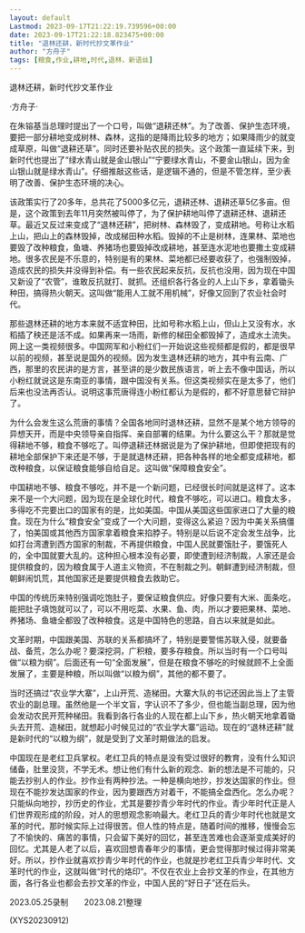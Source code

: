 ```yaml
---
layout: default
Lastmod: 2023-09-17T21:22:19.739596+00:00
date: 2023-09-17T21:22:18.823475+00:00
title: "退林还耕，新时代抄文革作业"
author: "方舟子"
tags: [粮食,作业,耕地,时代,退林，新语丝]
---
```


退林还耕，新时代抄文革作业

·方舟子·

在朱镕基当总理时提出了一个口号，叫做“退耕还林”。为了改善、保护生态环境，要把一部分耕地变成树林、森林，这指的是降雨比较多的地方；如果降雨少的就变成草原，叫做“退耕还草”。同时还要补贴农民的损失。这个政策一直延续下来，到新时代也提出了“绿水青山就是金山银山”“宁要绿水青山，不要金山银山，因为金山银山就是绿水青山”。仔细推敲这些话，是逻辑不通的，但是不管怎样，至少表明了改善、保护生态环境的决心。

该政策实行了20多年，总共花了5000多亿元，退耕还林、退耕还草5亿多亩。但是，这个政策到去年11月突然被叫停了，为了保护耕地叫停了退耕还林、退耕还草。最近又反过来变成了“退林还耕”，把树林、森林毁了，变成耕地。号称让水稻上山，把山上的森林毁掉，改成梯田种水稻。毁掉的不止是树林，连果林、菜地也要毁了改种粮食，鱼塘、养猪场也要毁掉改成耕地，甚至连水泥地也要撒土变成耕地。很多农民是不乐意的，特别是有的果林、菜地都已经要收获了，也强制毁掉，造成农民的损失并没得到补偿。有一些农民起来反抗，反抗也没用，因为现在中国又新设了“农管”，谁敢反抗就打、就抓。还组织各行各业的人上山下乡，拿着锄头种田，搞得热火朝天。这叫做“能用人工就不用机械”，好像又回到了农业社会时代。

那些退林还耕的地方本来就不适宜种田，比如号称水稻上山，但山上又没有水，水稻插了秧还是活不成。如果再来一场雨，新修的梯田全都毁掉了，造成水土流失。网上这一类视频很多。中国网军和小粉红们一开始说这些视频都是假的，都是很早以前的视频，甚至说是国外的视频。因为发生退林还耕的地方，其中有云南、广西，那里的农民讲的是方言，甚至讲的是少数民族语言，听上去不像中国话，所以小粉红就说这是东南亚的事情，跟中国没有关系。但这类视频实在是太多了，他们后来也没法再否认。说明这事荒唐得连小粉红都认为是假的，都不好意思替它辩护了。

为什么会发生这么荒唐的事情？全国各地同时退林还耕，显然不是某个地方领导的异想天开，而是中央领导亲自指挥、亲自部署的结果。为什么要这么干？那就是觉得耕地不够，粮食不够吃了。叫停退耕还林据说是为了保护耕地，但即使把现有的耕地全部保护下来还是不够，于是就退林还耕，把各种各样的地全都变成耕地，都改种粮食，以保证粮食能够自给自足。这叫做“保障粮食安全”。

中国耕地不够、粮食不够吃，并不是一个新问题，已经很长时间就是这样了。这本来不是一个大问题，因为现在是全球化时代，粮食不够吃，可以进口。粮食太多，多得吃不完要出口的国家有的是，比如美国。中国从美国这些国家进口了大量的粮食。现在为什么“粮食安全”变成了一个大问题，变得这么紧迫？因为中美关系搞僵了，怕美国或其他西方国家拿着粮食来掐脖子。特别是以后说不定会发生战争，比如打台湾遭到西方国家的制裁，不再提供粮食，中国人民就要饿肚子，要饿死人的，全中国就要大乱的。这种担心根本没有必要，即使遭到经济制裁，人家还是会提供粮食的，因为粮食属于人道主义物资，不在制裁之列。朝鲜遭到经济制裁，但朝鲜闹饥荒，其他国家还是要提供粮食去救助它。

中国的传统历来特别强调吃饱肚子，要保证粮食供应。好像只要有大米、面条吃，能把肚子填饱就可以了，可以不用吃菜、水果、鱼、肉，所以才要把果林、菜地、养猪场、鱼塘全都毁了改种粮食。这是中国特色的思路，自古以来就是如此。

文革时期，中国跟美国、苏联的关系都搞坏了，特别是要警惕苏联入侵，就要备战、备荒，怎么办呢？要深挖洞，广积粮，要多存粮食。所以当时有一个口号叫做“以粮为纲”。后面还有一句“全面发展”，但是在粮食不够吃的时候就顾不上全面发展了，主要是种粮，所以叫做“以粮为纲”，其他的都不要了。

当时还搞过“农业学大寨”，上山开荒、造梯田。大寨大队的书记还因此当上了主管农业的副总理。虽然他是一个半文盲，字认识不了多少，但也能当副总理，因为他会发动农民开荒种梯田。我看到各行各业的人现在都上山下乡，热火朝天地拿着锄头去开荒、造梯田，就想起小时候见过的“农业学大寨”运动。现在的“退林还耕”就是新时代的“以粮为纲”，就是受到了文革时期做法的启发。

中国现在是老红卫兵掌权。老红卫兵的特点是没有受过很好的教育，没有什么知识储备，肚里没货，不学无术。想让他们有什么新的观念、新的想法是不可能的，只能去抄别人的作业。抄作业有两种抄法。一种是横向地抄，抄发达国家的作业。但现在不能抄发达国家的作业，因为要跟西方对着干，不能搞全盘西化。怎么办呢？只能纵向地抄，抄历史的作业，尤其是要抄青少年时代的作业。青少年时代正是人们世界观形成的阶段，对人的思想观念影响最大。老红卫兵的青少年时代也就是文革的时代，那时候实际上过得很苦。但人性的特点是，随着时间的推移，慢慢会忘了不愉快的、痛苦的事情，只会留下美好的回忆，甚至连苦难也会逐渐变成美好的回忆。尤其是人老了以后，喜欢回想青春年少的事情，更会觉得那时候过得非常美好。所以，抄作业就喜欢抄青少年时代的作业，也就是抄老红卫兵青少年时代、文革时代的作业，这就叫做“时代的烙印”。不仅在农业上会抄文革的作业，在其他方面，各行各业也都会去抄文革的作业，中国人民的“好日子”还在后头。

2023.05.25录制　　2023.08.21整理

(XYS20230912)


